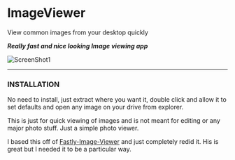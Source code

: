 # ImageViewer

View common images from your desktop quickly

***Really fast and nice looking Image viewing app***

![ScreenShot1](https://raw.githubusercontent.com/xCONFLiCTiONx/ImageViewer/master/ImageViewer.jpg)

---

### INSTALLATION

No need to install, just extract where you want it, double click and allow it to set defaults and open any image on your drive from explorer.

This is just for quick viewing of images and is not meant for editing or any major photo stuff. Just a simple photo viewer.

I based this off of [Fastly-Image-Viewer](https://github.com/Rebzzel/Fastly-Image-Viewer) and just completely redid it. His is great but I needed it to be a particular way.
